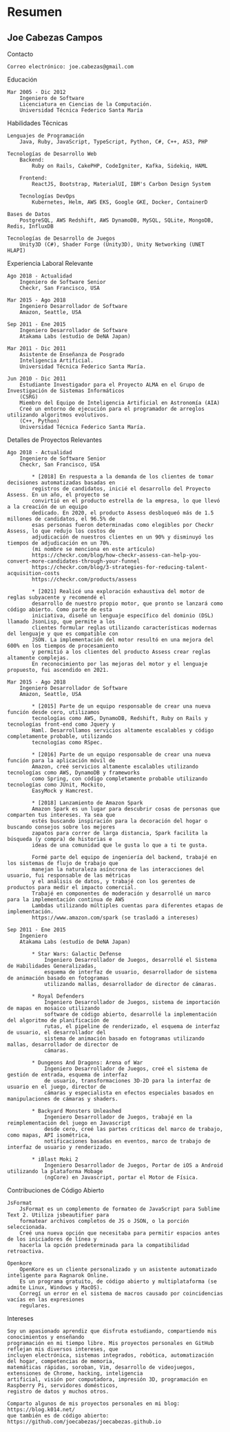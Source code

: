 Resumen
================

Joe Cabezas Campos
------------------

Contacto

    Correo electrónico: joe.cabezas@gmail.com

Educación

    Mar 2005 - Dic 2012
        Ingeniero de Software
        Licenciatura en Ciencias de la Computación.
        Universidad Técnica Federico Santa María

Habilidades Técnicas

    Lenguajes de Programación
        Java, Ruby, JavaScript, TypeScript, Python, C#, C++, AS3, PHP

    Tecnologías de Desarrollo Web
        Backend:
            Ruby on Rails, CakePHP, CodeIgniter, Kafka, Sidekiq, HAML

        Frontend:
            ReactJS, Bootstrap, MaterialUI, IBM's Carbon Design System

        Tecnologías DevOps
            Kubernetes, Helm, AWS EKS, Google GKE, Docker, ContainerD

    Bases de Datos
        PostgreSQL, AWS Redshift, AWS DynamoDB, MySQL, SQLite, MongoDB, Redis, InfluxDB

    Tecnologías de Desarrollo de Juegos
        Unity3D (C#), Shader Forge (Unity3D), Unity Networking (UNET HLAPI)

Experiencia Laboral Relevante

    Ago 2018 - Actualidad
        Ingeniero de Software Senior
        Checkr, San Francisco, USA

    Mar 2015 - Ago 2018
        Ingeniero Desarrollador de Software
        Amazon, Seattle, USA

    Sep 2011 - Ene 2015
        Ingeniero Desarrollador de Software
        Atakama Labs (estudio de DeNA Japan)

    Mar 2011 - Dic 2011
        Asistente de Enseñanza de Posgrado
        Inteligencia Artificial.
        Universidad Técnica Federico Santa María.

    Jun 2010 - Dic 2011
        Estudiante Investigador para el Proyecto ALMA en el Grupo de Investigación de Sistemas Informáticos
        (CSRG)
        Miembro del Equipo de Inteligencia Artificial en Astronomía (AIA)
        Creé un entorno de ejecución para el programador de arreglos utilizando algoritmos evolutivos.
        (C++, Python)
        Universidad Técnica Federico Santa María.

Detalles de Proyectos Relevantes

    Ago 2018 - Actualidad
        Ingeniero de Software Senior
        Checkr, San Francisco, USA

            * [2018] En respuesta a la demanda de los clientes de tomar decisiones automatizadas basadas en
            registros de candidatos, inicié el desarrollo del Proyecto Assess. En un año, el proyecto se
            convirtió en el producto estrella de la empresa, lo que llevó a la creación de un equipo
            dedicado. En 2020, el producto Assess desbloqueó más de 1.5 millones de candidatos, el 96.5% de
            esas personas fueron determinadas como elegibles por Checkr Assess, lo que redujo los costos de
            adjudicación de nuestros clientes en un 90% y disminuyó los tiempos de adjudicación en un 70%.
            (mi nombre se menciona en este artículo)
            https://checkr.com/blog/how-checkr-assess-can-help-you-convert-more-candidates-through-your-funnel
            https://checkr.com/blog/3-strategies-for-reducing-talent-acquisition-costs
            https://checkr.com/products/assess

            * [2021] Realicé una exploración exhaustiva del motor de reglas subyacente y recomendé el
            desarrollo de nuestro propio motor, que pronto se lanzará como código abierto. Como parte de esta
            iniciativa, diseñé un lenguaje específico del dominio (DSL) llamado JsonLisp, que permite a los
            clientes formular reglas utilizando características modernas del lenguaje y que es compatible con
            JSON. La implementación del motor resultó en una mejora del 600% en los tiempos de procesamiento
            y permitió a los clientes del producto Assess crear reglas altamente complejas.
            En reconocimiento por las mejoras del motor y el lenguaje propuesto, fui ascendido en 2021.

    Mar 2015 - Ago 2018
        Ingeniero Desarrollador de Software
        Amazon, Seattle, USA

            * [2015] Parte de un equipo responsable de crear una nueva función desde cero, utilizamos
            tecnologías como AWS, DynamoDB, Redshift, Ruby on Rails y tecnologías front-end como Jquery y
            Haml. Desarrollamos servicios altamente escalables y código completamente probable, utilizando
            tecnologías como RSpec.

            * [2016] Parte de un equipo responsable de crear una nueva función para la aplicación móvil de
            Amazon, creé servicios altamente escalables utilizando tecnologías como AWS, DynamoDB y frameworks
            como Spring, con código completamente probable utilizando tecnologías como JUnit, Mockito,
            EasyMock y Hamcrest.

            * [2018] Lanzamiento de Amazon Spark
            Amazon Spark es un lugar para descubrir cosas de personas que comparten tus intereses. Ya sea que
            estés buscando inspiración para la decoración del hogar o buscando consejos sobre los mejores
            zapatos para correr de larga distancia, Spark facilita la búsqueda (y compra) de historias e
            ideas de una comunidad que le gusta lo que a ti te gusta.

            Formé parte del equipo de ingeniería del backend, trabajé en los sistemas de flujo de trabajo que
            manejan la naturaleza asíncrona de las interacciones del usuario, fui responsable de las métricas
            y el análisis de datos, y trabajé con los gerentes de productos para medir el impacto comercial.
            Trabajé en componentes de moderación y desarrollé un marco para la implementación continua de AWS
            Lambdas utilizando múltiples cuentas para diferentes etapas de implementación.
            https://www.amazon.com/spark (se trasladó a intereses)

    Sep 2011 - Ene 2015
        Ingeniero
        Atakama Labs (estudio de DeNA Japan)

            * Star Wars: Galactic Defense
                Ingeniero Desarrollador de Juegos, desarrollé el Sistema de Habilidades Generalizadas,
                esquema de interfaz de usuario, desarrollador de sistema de animación basado en fotogramas
                utilizando mallas, desarrollador de director de cámaras.

            * Royal Defenders
                Ingeniero Desarrollador de Juegos, sistema de importación de mapas en mosaico utilizando
                software de código abierto, desarrollé la implementación del algoritmo de planificación de
                rutas, el pipeline de renderizado, el esquema de interfaz de usuario, el desarrollador del
                sistema de animación basado en fotogramas utilizando mallas, desarrollador de director de
                cámaras.

            * Dungeons And Dragons: Arena of War
                Ingeniero Desarrollador de Juegos, creé el sistema de gestión de entrada, esquema de interfaz
                de usuario, transformaciones 3D-2D para la interfaz de usuario en el juego, director de
                cámaras y especialista en efectos especiales basados en manipulaciones de cámaras y shaders.

            * Backyard Monsters Unleashed
                Ingeniero Desarrollador de Juegos, trabajé en la reimplementación del juego en Javascript
                desde cero, creé las partes críticas del marco de trabajo, como mapas, API isométrica,
                notificaciones basadas en eventos, marco de trabajo de interfaz de usuario y renderizado.

            * iBlast Moki 2
                Ingeniero Desarrollador de Juegos, Portar de iOS a Android utilizando la plataforma Mobage
                (ngCore) en Javascript, portar el Motor de Física.

Contribuciones de Código Abierto

    JsFormat
        JsFormat es un complemento de formateo de JavaScript para Sublime Text 2. Utiliza jsbeautifier para
        formatear archivos completos de JS o JSON, o la porción seleccionada.
        Creé una nueva opción que necesitaba para permitir espacios antes de los iniciadores de línea y
        hacerla la opción predeterminada para la compatibilidad retroactiva.

    Openkore
        OpenKore es un cliente personalizado y un asistente automatizado inteligente para Ragnarok Online.
        Es un programa gratuito, de código abierto y multiplataforma (se admite Linux, Windows y MacOS).
        Corregí un error en el sistema de macros causado por coincidencias vacías en las expresiones
        regulares.

Intereses

    Soy un apasionado aprendiz que disfruta estudiando, compartiendo mis conocimientos y enseñando
    programación en mi tiempo libre. Mis proyectos personales en GitHub reflejan mis diversos intereses, que
    incluyen electrónica, sistemas integrados, robótica, automatización del hogar, competencias de memoria,
    matemáticas rápidas, soroban, Vim, desarrollo de videojuegos, extensiones de Chrome, hacking, inteligencia
    artificial, visión por computadora, impresión 3D, programación en Raspberry Pi, servidores domésticos,
    registro de datos y muchos otros.

    Comparto algunos de mis proyectos personales en mi blog: https://blog.k014.net/
    que también es de código abierto: https://github.com/joecabezas/joecabezas.github.io
